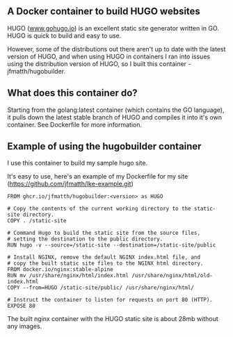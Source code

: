 ## A Docker container to build HUGO websites

HUGO (www.gohugo.io) is an excellent static site generator written in GO.  HUGO is quick to build and easy to use.

However, some of the distributions out there aren't up to date with the latest version of HUGO, and when using HUGO in containers I ran into issues using the distribution version of HUGO, so I built this container - jfmatth/hugobuilder.

## What does this container do?

Starting from the golang:latest container (which contains the GO language), it pulls down the latest stable branch of HUGO and compiles it into it's own container.  See Dockerfile for more information.

## Example of using the hugobuilder container

I use this container to build my sample hugo site.

It's easy to use, here's an example of my Dockerfile for my site (https://github.com/jfmatth/lke-example.git)

```
FROM ghcr.io/jfmatth/hugobuilder:<version> as HUGO

# Copy the contents of the current working directory to the static-site directory.
COPY . /static-site

# Command Hugo to build the static site from the source files,
# setting the destination to the public directory.
RUN hugo -v --source=/static-site --destination=/static-site/public

# Install NGINX, remove the default NGINX index.html file, and
# copy the built static site files to the NGINX html directory.
FROM docker.io/nginx:stable-alpine
RUN mv /usr/share/nginx/html/index.html /usr/share/nginx/html/old-index.html
COPY --from=HUGO /static-site/public/ /usr/share/nginx/html/

# Instruct the container to listen for requests on port 80 (HTTP).
EXPOSE 80
```
The built nginx container with the HUGO static site is about 28mb without any images.

